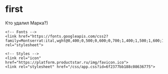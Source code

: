 # first
<!DOCTYPE html>
<html lang="ru" class="dark">
<head>
    <meta charset="utf-8">
    <meta name="viewport" content="width=device-width, initial-scale=1">

   Кто удалил Марка?) 

    <!-- Fonts -->
    <link href="https://fonts.googleapis.com/css2?family=Montserrat:ital,wght@0,400;0,500;0,600;0,700;1,400;1,500;1,600;1,700&display=swap" rel="stylesheet">

    <!-- Styles -->
    <link rel="icon" href="https://platform.productstar.ru/img/favicon.ico">
    <link rel="stylesheet" href="/css/app.css?id=6f2377bb188c08636775">
